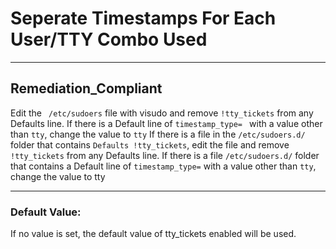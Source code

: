 # Seperate Timestamps For Each User/TTY Combo Used
------------------------------------
## Remediation_Compliant

Edit the ``` /etc/sudoers``` file with visudo and remove ```!tty_tickets``` from any Defaults line. If there is a Default line of ```timestamp_type= ``` with a value other than ```tty```, change the value to ```tty```
If there is a file in the ```/etc/sudoers.d/ ```folder that contains ```Defaults !tty_tickets```, edit the file and remove ```!tty_tickets``` from any Defaults line. If there is a file ```/etc/sudoers.d/``` folder that contains a Default line of ```timestamp_type=``` with a value other than ```tty```, change the value to tty

--- 
### Default Value:
If no value is set, the default value of tty_tickets enabled will be used.

